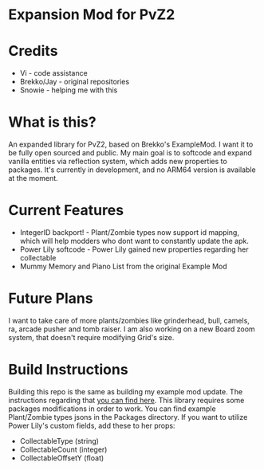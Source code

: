 # **Expansion Mod for PvZ2**

# Credits

* Vi - code assistance
* Brekko/Jay - original repositories
* Snowie - helping me with this

# What is this?

An expanded library for PvZ2, based on Brekko's ExampleMod. I want it to be fully open sourced and public. My main goal is to softcode and expand vanilla entities via reflection system, which adds new properties to packages. It's currently in development, and no ARM64 version is available at the moment.

# Current Features
* IntegerID backport! - Plant/Zombie types now support id mapping, which will help modders who dont want to constantly update the apk.
* Power Lily softcode - Power Lily gained new properties regarding her collectable
* Mummy Memory and Piano List from the original Example Mod

# Future Plans
I want to take care of more plants/zombies like grinderhead, bull, camels, ra, arcade pusher and tomb raiser.
I am also working on a new Board zoom system, that doesn't require modifying Grid's size.

# Build Instructions
Building this repo is the same as building my example mod update. The instructions regarding that [you can find here](https://github.com/BlazeyLol/PVZ2ExampleMod).
This library requires some packages modifications in order to work. You can find example Plant/Zombie types jsons in the Packages directory.
If you want to utilize Power Lily's custom fields, add these to her props:
- CollectableType (string)
- CollectableCount (integer)
- CollectableOffsetY (float)
